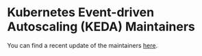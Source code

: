 # Kubernetes Event-driven Autoscaling (KEDA) Maintainers

You can find a recent update of the maintainers [here](https://github.com/kedacore/governance/blob/main/MAINTAINERS.md).
